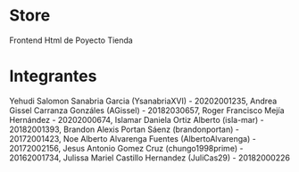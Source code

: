 # Store
Frontend Html de Poyecto Tienda

# Integrantes

Yehudi Salomon Sanabria Garcia      (YsanabriaXVI)            -        20202001235,
Andrea Gissel Carranza Gonzáles     (AGissel)                 -        20182030657,
Roger Francisco Mejía Hernández                               -        20202000674,
Islamar Daniela Ortiz Alberto       (isla-mar)                -        20182001393,
Brandon Alexis Portan Sáenz         (brandonportan)           -        20172001423,
Noe Alberto Alvarenga Fuentes       (AlbertoAlvarenga)        -        20172002156,
Jesus Antonio Gomez Cruz            (chungo1998prime)         -        20162001734,
Julissa Mariel Castillo Hernandez   (JuliCas29)               -        20182000226


